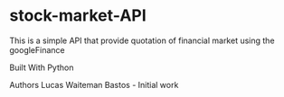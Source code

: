 # stock-market-API
This is a simple API that provide quotation of financial market using the googleFinance

Built With
Python

Authors
Lucas Waiteman Bastos - Initial work